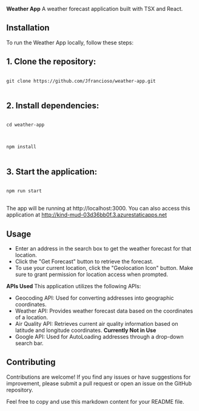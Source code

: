 **Weather App**
A weather forecast application built with TSX and React.

## Installation
To run the Weather App locally, follow these steps:

## 1. Clone the repository:

<pre>
<code>
git clone https://github.com/Jfrancioso/weather-app.git
</code>
</pre>


## 2. Install dependencies:

<pre>
<code>
cd weather-app
</code>
</pre>
<pre>
<code>
npm install
</code>
</pre>

## 3. Start the application:
<pre>
<code>
npm run start
</code>
</pre>
The app will be running at http://localhost:3000.
You can also access this application at http://kind-mud-03d36bb0f.3.azurestaticapps.net

## Usage
- Enter an address in the search box to get the weather forecast for that location.
- Click the "Get Forecast" button to retrieve the forecast.
- To use your current location, click the "Geolocation Icon" button. Make sure to grant permission for location access when prompted.

**APIs Used**
This application utilizes the following APIs:

- Geocoding API: Used for converting addresses into geographic coordinates.
- Weather API: Provides weather forecast data based on the coordinates of a location.
- Air Quality API: Retrieves current air quality information based on latitude and longitude coordinates. **Currently Not in Use**
- Google API: Used for AutoLoading addresses through a drop-down search bar.

## Contributing

Contributions are welcome! If you find any issues or have suggestions for improvement, please submit a pull request or open an issue on the GitHub repository.

Feel free to copy and use this markdown content for your README file.
